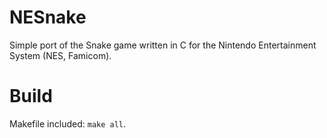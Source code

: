 # NESnake

Simple port of the Snake game written in C for the Nintendo Entertainment System (NES, Famicom).

# Build

Makefile included: ```make all```.
